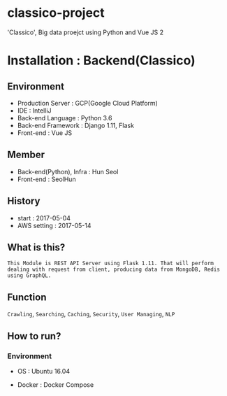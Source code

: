 # classico-project
'Classico', Big data proejct using Python and Vue JS 2

# Installation : Backend(Classico)

## Environment
  - Production Server : GCP(Google Cloud Platform)
  - IDE : IntelliJ
  - Back-end Language : Python 3.6
  - Back-end Framework : Django 1.11, Flask
  - Front-end : Vue JS

## Member 
  - Back-end(Python), Infra : Hun Seol
  - Front-end : SeolHun

## History
  - start : 2017-05-04
  - AWS setting : 2017-05-14

## What is this?
    This Module is REST API Server using Flask 1.11. That will perform dealing with request from client, producing data from MongoDB, Redis using GraphQL.

## Function
`Crawling`, `Searching`, `Caching`, `Security`, `User Managing`, `NLP`

## How to run?

### Environment
    
- OS : Ubuntu 16.04
    
- Docker : Docker Compose